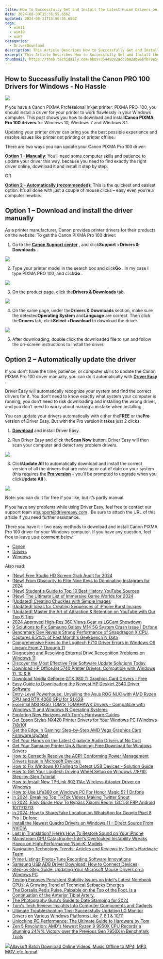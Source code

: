 ```yaml
---
title: How to Successfully Get and Install the Latest Huion Drivers on Your PC (Guide)
date: 2024-08-30T15:56:55.656Z
updated: 2024-08-31T15:56:55.656Z
tags:
  - win11
  - win10
  - win7
categories:
  - DriverDownload
description: This Article Describes How to Successfully Get and Install the Latest Huion Drivers on Your PC (Guide)
excerpt: This Article Describes How to Successfully Get and Install the Latest Huion Drivers on Your PC (Guide)
thumbnail: https://thmb.techidaily.com/bbb97d5449382acc8b92ab96bfb70e5ca97a93f11d2d4de93a06ce4ca47d0742.jpg
---
```


## How to Successfully Install the Canon PRO 100 Drivers for Windows - No Hassle

![](https://images.drivereasy.com/wp-content/uploads/2019/04/image-107.png)

 If you have a Canon PIXMA Professional Inkjet printer: PIXMA PRO-100, you should install a driver for your printer to work flawlessly in your Windows computer. This post shows you how to download and install**Canon PIXMA Pro 100 drivers** for Windows 10, Windows 7 and Windows 8.1.

 Updating your printer driver can bring you the best possible experience and resolve issues like printer not printing or printer offline.

There are two ways you can update your Canon PIXMA Pro 100 driver:

**[Option 1 – Manually:](https://tools.techidaily.com/drivereasy/download/)**  You’ll need some computer skills and patience to update your driver this way, because you need to find exactly the right driver online, download it and install it step by step.

OR

**[Option 2 – Automatically (recommended):](https://www.drivereasy.com/knowledge/canon-pixma-pro-100-driver-download-and-update-in-windows-10-7-and-8-1/#option2)**  This is the quickest and easiest option. It’s all done with just a couple of mouse clicks – easy even you’re a computer newbie.

## Option 1 – Download and install the driver manually

 As a printer manufacturer, Canon provides printer drivers for their products on the website. To get the Canon PIXMA Pro 100 driver:

 1) Go to the **[Canon Support center](https://www.usa.canon.com/internet/portal/us/home)**  , and click**Support** \>**Drivers & Downloads** .

![](https://images.drivereasy.com/wp-content/uploads/2019/04/image-108.png)

 2) Type your printer model in the search box and click**Go** . In my case I type PIXMA PRO 100, and click**Go** .

![](https://images.drivereasy.com/wp-content/uploads/2019/04/image-109.png)

 3) On the product page, click the**Drivers & Downloads** tab.

![](https://images.drivereasy.com/wp-content/uploads/2019/04/image-110.png)

 4) On the same page, under the**Drivers & Downloads** section, make sure the detected**Operating System** and**Language** are correct. Then click the**Drivers** tab, click**Select** \>**Download** to download the driver.

![](https://images.drivereasy.com/wp-content/uploads/2019/04/image-111-1024x299.png)

 5) After downloading, double click the downloaded file to run and follow the on-screen instructions to install the driver.

## Option 2 – Automatically update the driver

 If you don’t have the time, patience, or computer skills to update the Canon PIXMA Pro 100 driver manually, you can do it automatically with **[Driver Easy](https://tools.techidaily.com/drivereasy/download/)**  .

 Driver Easy will automatically recognize your system and find the correct drivers for it. You don’t need to know exactly what system your computer is running, you don’t need to risk downloading and installing the wrong driver, and you don’t need to worry about making a mistake when installing.

 You can update your drivers automatically with either the**FREE** or the**Pro** version of Driver Easy. But with the Pro version it takes just 2 clicks:

 1) **[Download](https://tools.techidaily.com/drivereasy/download/)**  and install Driver Easy.

 2) Run Driver Easy and click the**Scan Now** button. Driver Easy will then scan your computer and detect any problem drivers.

![](https://images.drivereasy.com/wp-content/uploads/2019/04/image-112.png)

 3) Click**Update All** to automatically download and install the correct version of all the drivers that are missing or out of date on your system (this requires the **[Pro version](https://tools.techidaily.com/drivereasy/download/)**  – you’ll be prompted to upgrade when you click**Update All** ).

![](https://images.drivereasy.com/wp-content/uploads/2019/04/image-113.png)

Note: you can do it for free if you like, but it’s partly manual.

 If you have any problems while using Driver Easy, feel free to contact our support team at[support@drivereasy.com](https://tools.techidaily.com/drivereasy/download/) . Be sure to attach the URL of this article if you need further assistance.

 There you have it – two easy methods to download and install Canon PIXMA Pro 100 driver for your Windows computer. If you have any question, feel free to leave us a comment below.

* [Canon](https://tools.techidaily.com/drivereasy/download/)
* [Drivers](https://tools.techidaily.com/drivereasy/download/)
* [Windows](https://tools.techidaily.com/drivereasy/download/)

<ins class="adsbygoogle"
     style="display:block"
     data-ad-format="autorelaxed"
     data-ad-client="ca-pub-7571918770474297"
     data-ad-slot="1223367746"></ins>



<ins class="adsbygoogle"
     style="display:block"
     data-ad-client="ca-pub-7571918770474297"
     data-ad-slot="8358498916"
     data-ad-format="auto"
     data-full-width-responsive="true"></ins>

<span class="atpl-alsoreadstyle">Also read:</span>
<div><ul>
<li><a href="https://desktop-recording.techidaily.com/new-free-studio-hd-screen-grab-audit-for-2024/"><u>[New] Free Studio HD Screen Grab Audit for 2024</u></a></li>
<li><a href="https://fox-helps.techidaily.com/new-from-obscurity-to-elite-nine-keys-to-dominating-instagram-for-2024/"><u>[New] From Obscurity to Elite  Nine Keys to Dominating Instagram for 2024</u></a></li>
<li><a href="https://facebook-record-videos.techidaily.com/new-students-guide-to-top-10-best-history-youtube-sources/"><u>[New] Student's Guide to Top 10 Best History YouTube Sources</u></a></li>
<li><a href="https://screen-video-capture.techidaily.com/new-the-ultimate-list-of-immersive-game-worlds-for-2024/"><u>[New] The Ultimate List of Immersive Game Worlds for 2024</u></a></li>
<li><a href="https://vp-tips.techidaily.com/updated-creating-chuckles-with-simple-images/"><u>[Updated] Creating Chuckles with Simple Images</u></a></li>
<li><a href="https://some-techniques.techidaily.com/updated-ideas-for-creating-sequences-of-iphone-burst-images/"><u>[Updated] Ideas for Creating Sequences of iPhone Burst Images</u></a></li>
<li><a href="https://facebook-record-videos.techidaily.com/updated-master-the-art-of-attraction-and-retention-on-youtube-with-our-top-6-tips/"><u>[Updated] Master the Art of Attraction & Retention on YouTube with Our Top 6 Tips</u></a></li>
<li><a href="https://some-knowledge.techidaily.com/2024-approved-high-res-360-views-gear-vs-lgcam-showdown/"><u>2024 Approved  High-Res 360 Views  Gear vs LGCam Showdown</u></a></li>
<li><a href="https://howto.techidaily.com/9-solutions-to-fix-samsung-galaxy-m14-5g-system-crash-issue-drfone-by-drfone-fix-android-problems-fix-android-problems/"><u>9 Solutions to Fix Samsung Galaxy M14 5G System Crash Issue | Dr.fone</u></a></li>
<li><a href="https://hardware-help.techidaily.com/benchmark-dev-reveals-strong-performance-of-snapdragon-x-cpu-captures-65-of-past-months-geekbench-n-data/"><u>Benchmark Dev Reveals Strong Performance of Snapdragon X CPU, Captures 6.5%% of Past Month's Geekbench N Data</u></a></li>
<li><a href="https://hardware-help.techidaily.com/comprehensive-fixes-to-the-logitech-f710-driver-errors-in-windows-os-lineup-from-7-through-11/"><u>Comprehensive Fixes to the Logitech F710 Driver Errors in Windows OS Lineup: From 7 Through 11</u></a></li>
<li><a href="https://hardware-help.techidaily.com/diagnosing-and-resolving-external-drive-recognition-problems-on-windows-11/"><u>Diagnosing and Resolving External Drive Recognition Problems on Windows 11</u></a></li>
<li><a href="https://tech-recovery.techidaily.com/discover-the-most-effective-free-software-update-solutions-today/"><u>Discover the Most Effective Free Software Update Solutions Today</u></a></li>
<li><a href="https://hardware-help.techidaily.com/download-hp-officejet-5740-printer-drivers-compatible-with-windows-11-10-and-8/"><u>Download HP OfficeJet 5740 Printer Drivers: Compatible with Windows 11, 10 & 8</u></a></li>
<li><a href="https://hardware-help.techidaily.com/download-nvidia-geforce-gtx-980-ti-graphics-card-drivers-free/"><u>Download Nvidia GeForce GTX 980 Ti Graphics Card Drivers - Free</u></a></li>
<li><a href="https://hardware-help.techidaily.com/easy-guide-to-downloading-the-newest-hp-deskjet-2540-driver-software/"><u>Easy Guide to Downloading the Newest HP Deskjet 2540 Driver Software</u></a></li>
<li><a href="https://hardware-help.techidaily.com/entry-level-powerhouse-unveiling-the-asus-rog-nuc-with-amd-ryzen-cpu-and-rtx-4060-gpu-for-1629/"><u>Entry-Level Powerhouse: Unveiling the Asus ROG NUC with AMD Ryzen CPU and RTX 4060 GPU for $1,629</u></a></li>
<li><a href="https://hardware-help.techidaily.com/essential-msi-b350-toms-tomahawk-drivers-compatible-with-windows-11-and-windows-n-operating-systems/"><u>Essential MSI B350 TOM'S TOMAHAWK Drivers - Compatible with Windows 11 and Windows N Operating Systems</u></a></li>
<li><a href="https://hardware-updates.techidaily.com/exploring-new-horizons-with-toms-hardware-guides/"><u>Exploring New Horizons with Tom's Hardware Guides</u></a></li>
<li><a href="https://hardware-help.techidaily.com/get-epson-stylus-nx420-printer-drivers-for-your-windows-pc-windows-7810/"><u>Get Epson Stylus NX420 Printer Drivers for Your Windows PC (Windows 7/8/10)</u></a></li>
<li><a href="https://hardware-help.techidaily.com/1722976069927-get-the-edge-in-gaming-step-by-step-amd-vega-graphics-card-firmware-update/"><u>Get the Edge in Gaming: Step-by-Step AMD Vega Graphics Card Firmware Update!</u></a></li>
<li><a href="https://hardware-help.techidaily.com/get-your-hands-on-the-latest-gigabyte-audio-drivers-at-no-cost/"><u>Get Your Hands on the Latest Gigabyte Audio Drivers at No Cost</u></a></li>
<li><a href="https://hardware-help.techidaily.com/get-your-samsung-printer-up-and-running-free-download-for-windows-drivers/"><u>Get Your Samsung Printer Up & Running: Free Download for Windows Drivers</u></a></li>
<li><a href="https://hardware-help.techidaily.com/how-to-correctly-resolve-the-acpi-conforming-power-management-drivers-issue-in-microsoft-devices/"><u>How to Correctly Resolve the ACPI-Conforming Power Management Drivers Issue in Microsoft Devices</u></a></li>
<li><a href="https://hardware-help.techidaily.com/how-to-fix-windows-10-failing-to-detect-usb-devices-solution-guide/"><u>How to Fix Windows 10 Failing to Detect USB Devices - Solution Guide</u></a></li>
<li><a href="https://hardware-help.techidaily.com/how-to-get-your-logitech-driving-wheel-setup-on-windows-7810-step-by-step-tutorial/"><u>How to Get Your Logitech Driving Wheel Setup on Windows 7/8/10: Step-by-Step Tutorial</u></a></li>
<li><a href="https://hardware-help.techidaily.com/how-to-install-new-tp-link-80211ac-wireless-adapter-driver-on-windows/"><u>How to Install New TP-Link 802.11Ac Wireless Adapter Driver on Windows</u></a></li>
<li><a href="https://fake-location.techidaily.com/how-to-use-life360-on-windows-pc-for-honor-magic-5-drfone-by-drfone-virtual-android/"><u>How to Use Life360 on Windows PC For Honor Magic 5? | Dr.fone</u></a></li>
<li><a href="https://twitter-videos.techidaily.com/in-2024-breaking-top-tiktok-videos-making-twitter-shout/"><u>In 2024, Breaking  Top TikTok Videos Making Twitter Shout</u></a></li>
<li><a href="https://bypass-frp.techidaily.com/in-2024-easy-guide-how-to-bypass-xiaomi-redmi-13c-5g-frp-android-10111213-by-drfone-android/"><u>In 2024, Easy Guide How To Bypass Xiaomi Redmi 13C 5G FRP Android 10/11/12/13</u></a></li>
<li><a href="https://location-social.techidaily.com/in-2024-how-to-sharefake-location-on-whatsapp-for-google-pixel-8-pro-drfone-by-drfone-virtual-android/"><u>In 2024, How to Share/Fake Location on WhatsApp for Google Pixel 8 Pro | Dr.fone</u></a></li>
<li><a href="https://hardware-help.techidaily.com/install-the-newest-quadro-drivers-on-windows-11-direct-source-from-nvidia/"><u>Install the Newest Quadro Drivers on Windows 11 – Direct Source From NVIDIA</u></a></li>
<li><a href="https://fox-that.techidaily.com/lost-in-translation-heres-how-to-restore-sound-on-your-iphone/"><u>Lost in Translation? Here’s How To Restore Sound on Your iPhone</u></a></li>
<li><a href="https://hardware-help.techidaily.com/mainstream-cpu-catastrophe-intels-overlooked-instability-wreaks-havoc-on-high-performance-non-k-models/"><u>Mainstream CPU Catastrophe: Intel's Overlooked Instability Wreaks Havoc on High-Performance 'Non-K' Models</u></a></li>
<li><a href="https://hardware-help.techidaily.com/navigating-technology-trends-articles-and-reviews-by-toms-hardware-team/"><u>Navigating Technology Trends: Articles and Reviews by Tom's Hardware Team</u></a></li>
<li><a href="https://extra-resources.techidaily.com/prime-listings-photoplustune-recording-software-innovations/"><u>Prime Listings  Photo+Tune Recording Software Innovations</u></a></li>
<li><a href="https://hardware-help.techidaily.com/samsung-usb-adb-driver-download-how-to-connect-devices/"><u>Samsung USB ADB Driver Download: How to Connect Devices</u></a></li>
<li><a href="https://hardware-help.techidaily.com/step-by-step-guide-updating-your-microsoft-mouse-drivers-on-a-windows-pc/"><u>Step-by-Step Guide: Updating Your Microsoft Mouse Drivers on a Windows PC</u></a></li>
<li><a href="https://hardware-help.techidaily.com/testing-exposes-persistent-stability-issues-on-intels-latest-notebook-cpus-a-growing-trend-of-technical-setbacks-emerges/"><u>Testing Exposes Persistent Stability Issues on Intel's Latest Notebook CPUs: A Growing Trend of Technical Setbacks Emerges</u></a></li>
<li><a href="https://hardware-help.techidaily.com/1722972936995-the-dorsalis-pedis-pulse-palpable-on-the-top-of-the-foot-is-a-continuation-of-the-anterior-tibial-artery/"><u>The Dorsalis Pedis Pulse, Palpable on the Top of the Foot, Is a Continuation of the Anterior Tibial Artery.</u></a></li>
<li><a href="https://some-approaches.techidaily.com/the-photography-gurus-guide-to-date-stamping-for-2024/"><u>The Photography Guru's Guide to Date Stamping for 2024</u></a></li>
<li><a href="https://hardware-help.techidaily.com/toms-tech-review-insights-into-computer-components-and-gadgets/"><u>Tom's Tech Review: Insights Into Computer Components and Gadgets</u></a></li>
<li><a href="https://hardware-help.techidaily.com/ultimate-troubleshooting-tips-successfully-updating-lg-monitor-drivers-on-various-windows-platforms-like-7-81-and-1011/"><u>Ultimate Troubleshooting Tips: Successfully Updating LG Monitor Drivers on Various Windows Platforms Like 7, 8.1 & 10/11</u></a></li>
<li><a href="https://hardware-help.techidaily.com/unlocking-pc-performance-the-ultimate-guide-to-hardware-by-tom/"><u>Unlocking PC Performance: The Ultimate Guide to Hardware by Tom</u></a></li>
<li><a href="https://hardware-help.techidaily.com/zen-5-revolution-amds-newest-ryzen-9-9950x-cpu-records-a-stunning-24-victory-over-the-previous-gen-7950x-in-benchmark-trials/"><u>Zen 5 Revolution: AMD's Newest Ryzen 9 9950X CPU Records a Stunning 24%% Victory over the Previous Gen 7950X in Benchmark Trials</u></a></li>
</ul></div>

<!-- affiliate ads begin -->
<a href="https://secure.2checkout.com/order/checkout.php?PRODS=4631056&QTY=1&AFFILIATE=108875&CART=1"><img src="https://secure.avangate.com/images/merchant/997e65474a248252883b485717f7d098/products/buy-windows.png" border="0">Allavsoft Batch Download Online Videos, Music Offline to MP4, MP3, MOV, etc format </a>
<!-- affiliate ads end -->